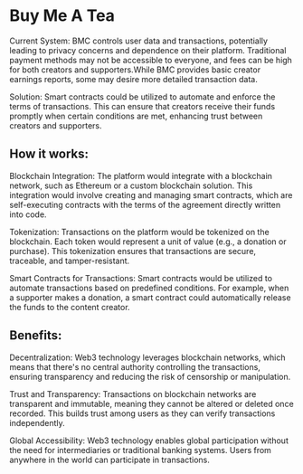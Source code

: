 # Buy Me A Tea

Current System:  BMC controls user data and transactions, potentially leading to privacy concerns and dependence on their platform. Traditional payment methods may not be accessible to everyone, and fees can be high for both creators and supporters.While BMC provides basic creator earnings reports, some may desire more detailed transaction data.

Solution: Smart contracts could be utilized to automate and enforce the terms of transactions. This can ensure that creators receive their funds promptly when certain conditions are met, enhancing trust between creators and supporters.

## How it works: 

Blockchain Integration: The platform would integrate with a blockchain network, such as Ethereum or a custom blockchain solution. This integration would involve creating and managing smart contracts, which are self-executing contracts with the terms of the agreement directly written into code.

Tokenization: Transactions on the platform would be tokenized on the blockchain. Each token would represent a unit of value (e.g., a donation or purchase). This tokenization ensures that transactions are secure, traceable, and tamper-resistant.

Smart Contracts for Transactions: Smart contracts would be utilized to automate transactions based on predefined conditions. For example, when a supporter makes a donation, a smart contract could automatically release the funds to the content creator.

## Benefits: 
Decentralization: Web3 technology leverages blockchain networks, which means that there's no central authority controlling the transactions, ensuring transparency and reducing the risk of censorship or manipulation.

Trust and Transparency: Transactions on blockchain networks are transparent and immutable, meaning they cannot be altered or deleted once recorded. This builds trust among users as they can verify transactions independently.

Global Accessibility: Web3 technology enables global participation without the need for intermediaries or traditional banking systems. Users from anywhere in the world can participate in transactions.


